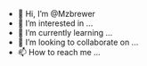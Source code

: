 - 👋 Hi, I’m @Mzbrewer
- 👀 I’m interested in ...
- 🌱 I’m currently learning ...
- 💞️ I’m looking to collaborate on ...
- 📫 How to reach me ...

<!---
Mzbrewer/Mzbrewer is a ✨ special ✨ repository because its `README.md` (this file) appears on your GitHub profile.
You can click the Preview link to take a look at your changes.
--->
